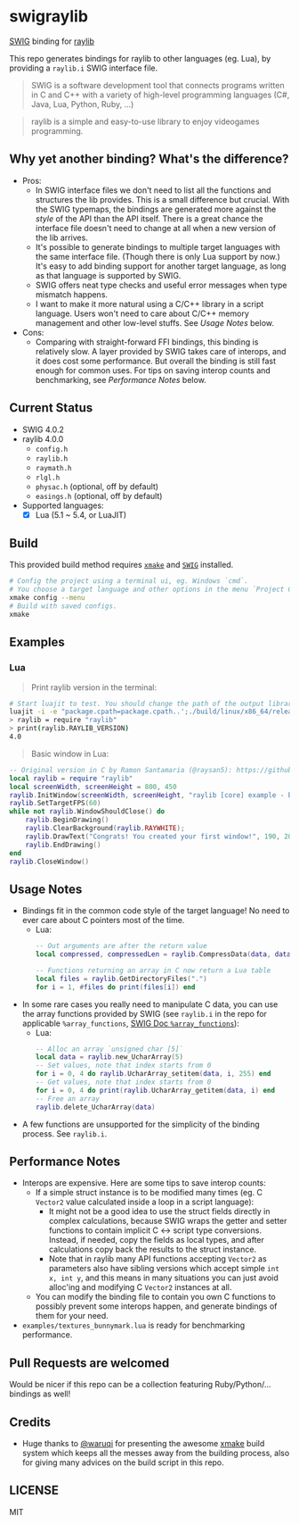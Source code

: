 # swigraylib #

[SWIG](http://www.swig.org/) binding for [raylib](https://www.raylib.com/index.html)

This repo generates bindings for raylib to other languages (eg. Lua), by providing a `raylib.i` SWIG interface file.

> SWIG is a software development tool that connects programs written in C and C++ with a variety of high-level programming languages (C#, Java, Lua, Python, Ruby, ...)

> raylib is a simple and easy-to-use library to enjoy videogames programming.

## Why yet another binding? What's the difference? ##

- Pros:
    - In SWIG interface files we don't need to list all the functions and structures the lib provides. This is a small difference but crucial. With the SWIG typemaps, the bindings are generated more against the *style* of the API than the API itself. There is a great chance the interface file doesn't need to change at all when a new version of the lib arrives.
    - It's possible to generate bindings to multiple target languages with the same interface file. (Though there is only Lua support by now.) It's easy to add binding support for another target language, as long as that language is supported by SWIG.
    - SWIG offers neat type checks and useful error messages when type mismatch happens.
    - I want to make it more natural using a C/C++ library in a script language. Users won't need to care about C/C++ memory management and other low-level stuffs. See *Usage Notes* below.
- Cons:
    - Comparing with straight-forward FFI bindings, this binding is relatively slow. A layer provided by SWIG takes care of interops, and it does cost some performance. But overall the binding is still fast enough for common uses. For tips on saving interop counts and benchmarking, see *Performance Notes* below.

## Current Status ##

- SWIG 4.0.2
- raylib 4.0.0
    - `config.h`
    - `raylib.h`
    - `raymath.h`
    - `rlgl.h`
    - `physac.h` (optional, off by default)
    - `easings.h` (optional, off by default)
- Supported languages:
    - [x] Lua (5.1 ~ 5.4, or LuaJIT)

## Build ##

This provided build method requires [`xmake`](https://github.com/xmake-io/xmake#installation) and [`SWIG`](http://www.swig.org/download.html) installed.

```sh
# Config the project using a terminal ui, eg. Windows `cmd`.
# You choose a target language and other options in the menu `Project Configuration`.
xmake config --menu
# Build with saved configs.
xmake
```

## Examples ##

### Lua ###

> Print raylib version in the terminal:
```sh
# Start luajit to test. You should change the path of the output library accordingly.
luajit -i -e "package.cpath=package.cpath..';./build/linux/x86_64/release/swigraylib_lua.so'"
> raylib = require "raylib"
> print(raylib.RAYLIB_VERSION)
4.0
```

> Basic window in Lua:
```lua
-- Original version in C by Ramon Santamaria (@raysan5): https://github.com/raysan5/raylib/blob/master/examples/core/core_basic_window.c
local raylib = require "raylib"
local screenWidth, screenHeight = 800, 450
raylib.InitWindow(screenWidth, screenHeight, "raylib [core] example - basic window")
raylib.SetTargetFPS(60)
while not raylib.WindowShouldClose() do
    raylib.BeginDrawing()
    raylib.ClearBackground(raylib.RAYWHITE);
    raylib.DrawText("Congrats! You created your first window!", 190, 200, 20, raylib.LIGHTGRAY)
    raylib.EndDrawing()
end
raylib.CloseWindow()
```

## Usage Notes ##

- Bindings fit in the common code style of the target language! No need to ever care about C pointers most of the time.
    - Lua:
        ```lua
        -- Out arguments are after the return value
        local compressed, compressedLen = raylib.CompressData(data, dataLen)

        -- Functions returning an array in C now return a Lua table
        local files = raylib.GetDirectoryFiles(".")
        for i = 1, #files do print(files[i]) end
        ```
- In some rare cases you really need to manipulate C data, you can use the array functions provided by SWIG (see `raylib.i` in the repo for applicable `%array_functions`, [SWIG Doc `%array_functions`](www.swig.org/Doc4.0/Library.html#Library_carrays)):
    - Lua:
        ```lua
        -- Alloc an array `unsigned char [5]`
        local data = raylib.new_UcharArray(5)
        -- Set values, note that index starts from 0
        for i = 0, 4 do raylib.UcharArray_setitem(data, i, 255) end
        -- Get values, note that index starts from 0
        for i = 0, 4 do print(raylib.UcharArray_getitem(data, i) end
        -- Free an array
        raylib.delete_UcharArray(data)
        ```
- A few functions are unsupported for the simplicity of the binding process. See `raylib.i`.

## Performance Notes ##

- Interops are expensive. Here are some tips to save interop counts:
    - If a simple struct instance is to be modified many times (eg. C `Vector2` value calculated inside a loop in a script language):
        - It might not be a good idea to use the struct fields directly in complex calculations, because SWIG wraps the getter and setter functions to contain implicit C <-> script type conversions. Instead, if needed, copy the fields as local types, and after calculations copy back the results to the struct instance.
        - Note that in raylib many API functions accepting `Vector2` as parameters also have sibling versions which accept simple `int x, int y`, and this means in many situations you can just avoid alloc'ing and modifying C `Vector2` instances at all.
    - You can modify the binding file to contain you own C functions to possibly prevent some interops happen, and generate bindings of them for your need.
- `examples/textures_bunnymark.lua` is ready for benchmarking performance.

## Pull Requests are welcomed ##

Would be nicer if this repo can be a collection featuring Ruby/Python/... bindings as well!

## Credits ##

- Huge thanks to [@waruqi](https://github.com/waruqi) for presenting the awesome [xmake](https://github.com/xmake-io/xmake) build system which keeps all the messes away from the building process, also for giving many advices on the build script in this repo.

## LICENSE ##

MIT

